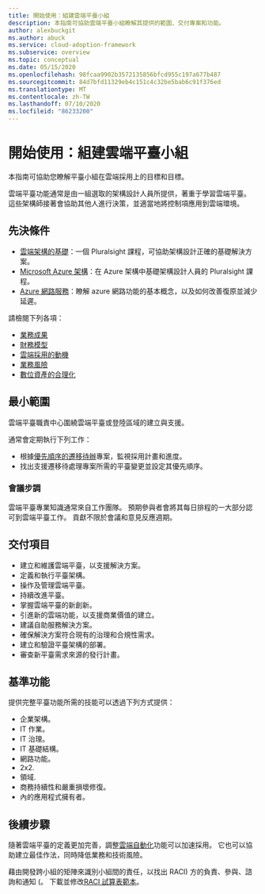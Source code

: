 ```yaml
---
title: 開始使用：組建雲端平臺小組
description: 本指南可協助雲端平臺小組瞭解其提供的範圍、交付專案和功能。
author: alexbuckgit
ms.author: abuck
ms.service: cloud-adoption-framework
ms.subservice: overview
ms.topic: conceptual
ms.date: 05/15/2020
ms.openlocfilehash: 98fcaa9902b3572135856bfcd955c197a677b487
ms.sourcegitcommit: 84d7bfd11329eb4c151c4c32be5bab6c91f376ed
ms.translationtype: MT
ms.contentlocale: zh-TW
ms.lasthandoff: 07/10/2020
ms.locfileid: "86233200"
---
```

# <a name="get-started-build-a-cloud-platform-team"></a>開始使用：組建雲端平臺小組

本指南可協助您瞭解平臺小組在雲端採用上的目標和目標。

雲端平臺功能通常是由一組選取的架構設計人員所提供，著重于學習雲端平臺。 這些架構師接著會協助其他人進行決策，並適當地將控制項應用到雲端環境。

## <a name="prerequisites"></a>先決條件

- [雲端架構的基礎](https://www.pluralsight.com/courses/cloud-architecture-foundations)：一個 Pluralsight 課程，可協助架構設計正確的基礎解決方案。
- [Microsoft Azure 架構](https://www.pluralsight.com/courses/cloud-architecture-foundations)：在 Azure 架構中基礎架構設計人員的 Pluralsight 課程。
- [Azure 網路服務](https://docs.microsoft.com/learn/modules/intro-to-azure-networking)：瞭解 azure 網路功能的基本概念，以及如何改善復原並減少延遲。

請檢閱下列各項：

- [業務成果](../../strategy/business-outcomes/index.md)
- [財務模型](../../strategy/financial-models.md)
- [雲端採用的動機](../../strategy/motivations.md)
- [業務風險](../../govern/policy-compliance/risk-tolerance.md)
- [數位資產的合理化](../../digital-estate/index.md)

## <a name="minimum-scope"></a>最小範圍

雲端平臺職責中心圍繞雲端平臺或登陸區域的建立與支援。

通常會定期執行下列工作：

- 根據[優先順序的遷移待辦](../../migrate/migration-considerations/assess/release-iteration-backlog.md)專案，監視採用計畫和進度。
- 找出支援遷移待處理專案所需的平臺變更並設定其優先順序。

### <a name="meeting-cadence"></a>會議步調

雲端平臺專業知識通常來自工作團隊。 預期參與者會將其每日排程的一大部分認可到雲端平臺工作。 貢獻不限於會議和意見反應週期。

## <a name="deliverables"></a>交付項目

- 建立和維護雲端平臺，以支援解決方案。
- 定義和執行平臺架構。
- 操作及管理雲端平臺。
- 持續改進平臺。
- 掌握雲端平臺的新創新。
- 引進新的雲端功能，以支援商業價值的建立。
- 建議自助服務解決方案。
- 確保解決方案符合現有的治理和合規性需求。
- 建立和驗證平臺架構的部署。
- 審查新平臺需求來源的發行計畫。

## <a name="baseline-capability"></a>基準功能

提供完整平臺功能所需的技能可以透過下列方式提供：

- 企業架構。
- IT 作業。
- IT 治理。
- IT 基礎結構。
- 網路功能。
- 2x2.
- 領域.
- 商務持續性和嚴重損壞修復。
- 內的應用程式擁有者。

## <a name="whats-next"></a>後續步驟

隨著雲端平臺的定義更加完善，調整[雲端自動化](./cloud-automation.md)功能可以加速採用。 它也可以協助建立最佳作法，同時降低業務和技術風險。

藉由開發跨小組的矩陣來識別小組間的責任，以找出 RACI) 方的負責、參與、諮詢和通知 (。 下載並修改[RACI 試算表範本](https://archcenter.blob.core.windows.net/cdn/fusion/management/raci-template.xlsx)。
